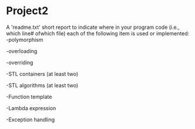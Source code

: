 # Project2

A 'readme.txt' short report to indicate where in your program code (i.e., which line# ofwhich file) each of the following item is used or implemented:
-polymorphism

-overloading

-overriding

-STL containers (at least two)

-STL algorithms (at least two)

-Function template

-Lambda expression

-Exception handling
